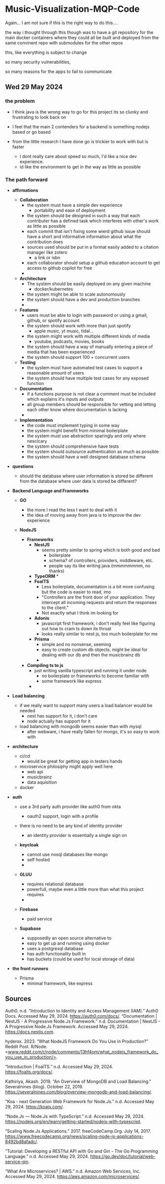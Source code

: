 # Music-Visualization-MQP-Code

Again... I am not sure if this is the right way to do this....

the way i thought through this though was to have a git repository for the main docker containers where they could all be built and deployed from the same convinent repo with submodules for the other repos

this, like everything is subject to change

so many security vulnerabilities,

so many reasons for the apps to fail to communicate

## Wed 29 May 2024

### the problem

* I think java is the wrong way to go for this project its so clunky and frustrating to look back on

* I feel that the main 2 contenders for a backend is something nodejs based or go based
* from the little research I have done go is trickier to work with but is faster
  * I dont really care about speed so much, I'd like a nice dev experience.
  * id like the environment to get in the way as little as possible

### The path forward

* **affirmations**
    * **Collaboration**
      * the system must have a simple dev experience
        * portability and ease of deployment
      * the system should be designed in such a way that each contributer has a defined task which interferes with other's work as little as possible
      * each commit that isn't fixing some wierd github issue should have a short and informative information about what the contribution does
      * sources used should be put in a format easily added to a citation manager like zotero
        * a link or isbn
      * each collaborator should setup a github education account to get access to github copilot for free
      * 
    * **Architecture**
      * The system should be easily deployed on any given machine
        * docker/kubernetes
      * the system might be able to scale autonomously
      * the system should have a dev and production branches
      * 
    * **Features**
      * users must be able to login with password or using a gmail, github, or spotify account
      * the system should work with more than just spotify
        * apple music, yt music, tidal...
      * the system might work with multiple different kinds of media
        * youtube, podcasts, movies, books
      * the system should have a way of manually entering a piece of media that has been experienced
      * the system should support 100 + concurrent users
    * **Testing**
      * the system must have automated test cases to support a reasonable amount of users
      * the system should  have multiple test cases for any exposed function
    * **Documentation**
      * if a functions purpose is not clear a comment must be included which explains it's inputs and outputs
      * all group members should be responsible for vetting and letting each other know where documentation is lacking
      * 
    * **Implementation**
      * the code must implement typing in some way
      * the system might benefit from minimal boilerplate
      * the system must use abstraction sparingly and only where nescicary
      * the system should comprehensive have tests
      * the system should outsource authentication as much as possible
      * the system should have a well designed database schema


* **questions**
  * should the database where user information is stored be different from the database where user data is stored be different?

* **Backend Language and Frameworks**
  * **GO**
    * the more I read the less I want to deal with it
    * the idea of moving away from java is to improve the dev experience

  * **NodeJS**
    * **Frameworks**
      * **NestJS**
        * seems pretty similar to spring which is both good and bad
          * boilerplate
          * schema? of controllers, providers, middleware, etc.
          * people say its like writing java (mmmmmmmm, no thanks)
      * **TypeORM**
        *
      * **FoalTS**
        * Less boilerplate, documentation is a bit more confusing but the code is easier to read, imo
        * "Controllers are the front door of your application. They intercept all incoming requests and return the responses to the client."
        * Not exactly what I think im looking for
      * **Adonis**
        * javascript first framework, i don't really feel like figuring out how to cram ts down its throat
        * looks really similar to nest js, too much boilerplate for me
      * **Prisma**
        * simple and no nonsense, seeming
        * easy to create custom db objects, might be ideal for dealing with our db and then the musicbrainz db
        *
    * **Compiling ts to js**
      * just writing vanilla typescript and running it under node
        * no boilerplate or frameworks to become familiar with
        * some framework like express
      * 
* **Load balancing**
  * if we really want to support many users a load balancer would be needed
    * nest has support for it, i don't care
    * node actually has support for it
  * load balancing with mongodb seems easier than with mysql
    * after webware, i have really fallen for mongo, it's so easy to work with

* **architecture**
  * ci/cd
    * would be great for getting app in testers hands
  * microservice philosiphy might apply well here
    * web api
    * musicbrainz
    * data aquisition
  * docker

* **auth**
  * use a 3rd party auth provider like auth0 from okta
    * oauth2 support, login with a profile
  * there is no need to be any kind of identity provider
    * an identity provider is essentially a single sign on
  * **keycloak**
    * cannot use nosql databases like mongo
    * self hosted
    * 
  * **GLUU**
    * requires relational database
    * powerfull, maybe even a little more than what this project requires
    *
  * **Firebase**

    * paid service
  * **Supabase**
    * supposedly an open source alternative to 
    * easy to get up and running using docker
    * uses a postgresql database
    * has auth functionality built in
    * has buckets (could be used for local storage of data)
* **the front runners**
  * Prisma
    * minimal framework, like express

## Sources

Auth0. n.d. “Introduction to Identity and Access Management (IAM).” Auth0 Docs. Accessed May 29, 2024. <https://auth0.com/docs/>.
“Documentation | NestJS - A Progressive Node.Js Framework.” n.d. Documentation | NestJS - A Progressive Node.Js Framework. Accessed May 29, 2024. <https://docs.nestjs.com>.

hyderox. 2023. “What NodeJS Framework Do You Use in Production?” Reddit Post. R/Node. <www.reddit.com/r/node/comments/13hf4om/what_nodejs_framework_do_you_use_in_production/>.

“Introduction | FoalTS.” n.d. Accessed May 29, 2024. <https://foalts.org/docs/>.

Kathiriya, Akash. 2019. “An Overview of MongoDB and Load Balancing.” Severalnines (blog). October 22, 2019. <https://severalnines.com/blog/overview-mongodb-and-load-balancing/>.

“Koa - next Generation Web Framework for Node.Js.” n.d. Accessed May 29, 2024. <https://koajs.com/>.

“Node.Js — Node.Js with TypeScript.” n.d. Accessed May 29, 2024. <https://nodejs.org/en/learn/getting-started/nodejs-with-typescript>.

“Scaling Node.Js Applications.” 2017. freeCodeCamp.Org. July 14, 2017. <https://www.freecodecamp.org/news/scaling-node-js-applications-8492bd8afadc/>.

“Tutorial: Developing a RESTful API with Go and Gin - The Go Programming Language.” n.d. Accessed May 29, 2024. <https://go.dev/doc/tutorial/web-service-gin>.

“What Are Microservices? | AWS.” n.d. Amazon Web Services, Inc. Accessed May 29, 2024. <https://aws.amazon.com/microservices/>.
